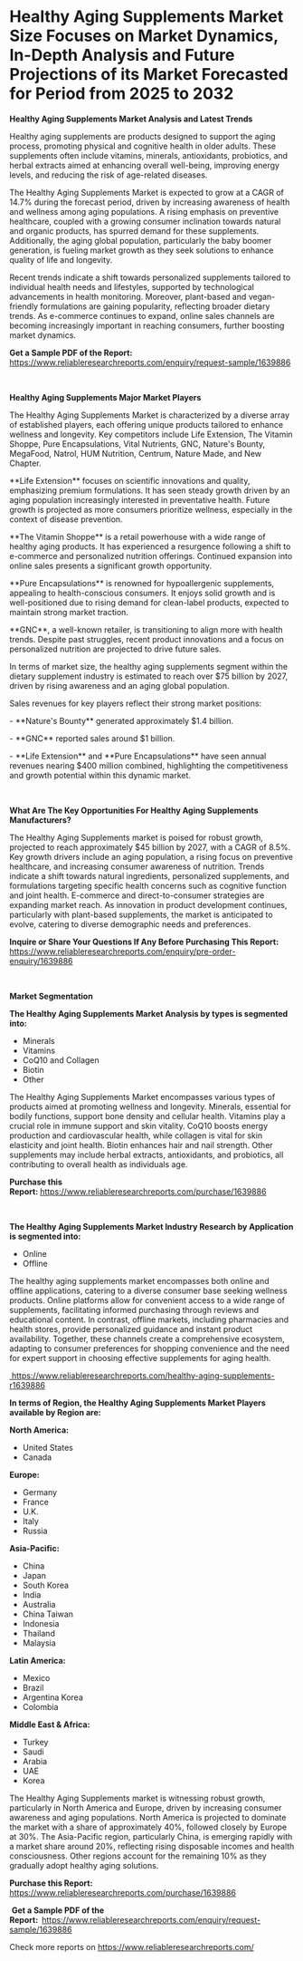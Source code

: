 <p><h1>Healthy Aging Supplements Market Size Focuses on Market Dynamics, In-Depth Analysis and Future Projections of its Market Forecasted for Period from 2025 to 2032</h1></p><p><strong>Healthy Aging Supplements Market Analysis and Latest Trends</strong></p>
<p><p>Healthy aging supplements are products designed to support the aging process, promoting physical and cognitive health in older adults. These supplements often include vitamins, minerals, antioxidants, probiotics, and herbal extracts aimed at enhancing overall well-being, improving energy levels, and reducing the risk of age-related diseases. </p><p>The Healthy Aging Supplements Market is expected to grow at a CAGR of 14.7% during the forecast period, driven by increasing awareness of health and wellness among aging populations. A rising emphasis on preventive healthcare, coupled with a growing consumer inclination towards natural and organic products, has spurred demand for these supplements. Additionally, the aging global population, particularly the baby boomer generation, is fueling market growth as they seek solutions to enhance quality of life and longevity. </p><p>Recent trends indicate a shift towards personalized supplements tailored to individual health needs and lifestyles, supported by technological advancements in health monitoring. Moreover, plant-based and vegan-friendly formulations are gaining popularity, reflecting broader dietary trends. As e-commerce continues to expand, online sales channels are becoming increasingly important in reaching consumers, further boosting market dynamics.</p></p>
<p><strong>Get a Sample PDF of the Report:&nbsp;</strong> <a href="https://www.reliableresearchreports.com/enquiry/request-sample/1639886?utm_campaign=2119&utm_medium=2&utm_source=Github&utm_content=ia&utm_term=06022025&utm_id=healthy-aging-supplements">https://www.reliableresearchreports.com/enquiry/request-sample/1639886</a></p>
<p>&nbsp;</p>
<p><strong>Healthy Aging Supplements Major Market Players</strong></p>
<p><p>The Healthy Aging Supplements Market is characterized by a diverse array of established players, each offering unique products tailored to enhance wellness and longevity. Key competitors include Life Extension, The Vitamin Shoppe, Pure Encapsulations, Vital Nutrients, GNC, Nature's Bounty, MegaFood, Natrol, HUM Nutrition, Centrum, Nature Made, and New Chapter.</p><p>**Life Extension** focuses on scientific innovations and quality, emphasizing premium formulations. It has seen steady growth driven by an aging population increasingly interested in preventative health. Future growth is projected as more consumers prioritize wellness, especially in the context of disease prevention.</p><p>**The Vitamin Shoppe** is a retail powerhouse with a wide range of healthy aging products. It has experienced a resurgence following a shift to e-commerce and personalized nutrition offerings. Continued expansion into online sales presents a significant growth opportunity.</p><p>**Pure Encapsulations** is renowned for hypoallergenic supplements, appealing to health-conscious consumers. It enjoys solid growth and is well-positioned due to rising demand for clean-label products, expected to maintain strong market traction.</p><p>**GNC**, a well-known retailer, is transitioning to align more with health trends. Despite past struggles, recent product innovations and a focus on personalized nutrition are projected to drive future sales.</p><p>In terms of market size, the healthy aging supplements segment within the dietary supplement industry is estimated to reach over $75 billion by 2027, driven by rising awareness and an aging global population. </p><p>Sales revenues for key players reflect their strong market positions:  </p><p>- **Nature's Bounty** generated approximately $1.4 billion.  </p><p>- **GNC** reported sales around $1 billion.  </p><p>- **Life Extension** and **Pure Encapsulations** have seen annual revenues nearing $400 million combined, highlighting the competitiveness and growth potential within this dynamic market.</p></p>
<p>&nbsp;</p>
<p><strong>What Are The Key Opportunities For Healthy Aging Supplements Manufacturers?</strong></p>
<p><p>The Healthy Aging Supplements market is poised for robust growth, projected to reach approximately $45 billion by 2027, with a CAGR of 8.5%. Key growth drivers include an aging population, a rising focus on preventive healthcare, and increasing consumer awareness of nutrition. Trends indicate a shift towards natural ingredients, personalized supplements, and formulations targeting specific health concerns such as cognitive function and joint health. E-commerce and direct-to-consumer strategies are expanding market reach. As innovation in product development continues, particularly with plant-based supplements, the market is anticipated to evolve, catering to diverse demographic needs and preferences.</p></p>
<p><strong>Inquire or Share Your Questions If Any Before Purchasing This Report:</strong> <a href="https://www.reliableresearchreports.com/enquiry/pre-order-enquiry/1639886?utm_campaign=2119&utm_medium=2&utm_source=Github&utm_content=ia&utm_term=06022025&utm_id=healthy-aging-supplements">https://www.reliableresearchreports.com/enquiry/pre-order-enquiry/1639886</a></p>
<p>&nbsp;</p>
<p><strong>Market Segmentation</strong></p>
<p><strong>The Healthy Aging Supplements Market Analysis by types is segmented into:</strong></p>
<p><ul><li>Minerals</li><li>Vitamins</li><li>CoQ10 and Collagen</li><li>Biotin</li><li>Other</li></ul></p>
<p><p>The Healthy Aging Supplements Market encompasses various types of products aimed at promoting wellness and longevity. Minerals, essential for bodily functions, support bone density and cellular health. Vitamins play a crucial role in immune support and skin vitality. CoQ10 boosts energy production and cardiovascular health, while collagen is vital for skin elasticity and joint health. Biotin enhances hair and nail strength. Other supplements may include herbal extracts, antioxidants, and probiotics, all contributing to overall health as individuals age.</p></p>
<p><strong>Purchase this Report:&nbsp;</strong><a href="https://www.reliableresearchreports.com/purchase/1639886?utm_campaign=2119&utm_medium=2&utm_source=Github&utm_content=ia&utm_term=06022025&utm_id=healthy-aging-supplements">https://www.reliableresearchreports.com/purchase/1639886</a></p>
<p>&nbsp;</p>
<p><strong>The Healthy Aging Supplements Market Industry Research by Application is segmented into:</strong></p>
<p><ul><li>Online</li><li>Offline</li></ul></p>
<p><p>The healthy aging supplements market encompasses both online and offline applications, catering to a diverse consumer base seeking wellness products. Online platforms allow for convenient access to a wide range of supplements, facilitating informed purchasing through reviews and educational content. In contrast, offline markets, including pharmacies and health stores, provide personalized guidance and instant product availability. Together, these channels create a comprehensive ecosystem, adapting to consumer preferences for shopping convenience and the need for expert support in choosing effective supplements for aging health.</p></p>
<p><a href="https://www.reliableresearchreports.com/healthy-aging-supplements-r1639886?utm_campaign=2119&utm_medium=2&utm_source=Github&utm_content=ia&utm_term=06022025&utm_id=healthy-aging-supplements">&nbsp;https://www.reliableresearchreports.com/healthy-aging-supplements-r1639886</a></p>
<p><strong>In terms of Region, the Healthy Aging Supplements Market Players available by Region are:</strong></p>
<p>
    <p> <strong> North America: </strong>
        <ul>
            <li>United States</li>
            <li>Canada</li>
        </ul>
        </p> 
    <p> <strong> Europe: </strong>
        <ul>
            <li>Germany</li>
            <li>France</li>
            <li>U.K.</li>
            <li>Italy</li>
            <li>Russia</li>
        </ul>
        </p> 
    <p> <strong> Asia-Pacific: </strong>
        <ul>
            <li>China</li>
            <li>Japan</li>
            <li>South Korea</li>
            <li>India</li>
            <li>Australia</li>
            <li>China Taiwan</li>
            <li>Indonesia</li>
            <li>Thailand</li>
            <li>Malaysia</li>
        </ul>
        </p> 
    <p> <strong> Latin America: </strong>
        <ul>
            <li>Mexico</li>
            <li>Brazil</li>
            <li>Argentina Korea</li>
            <li>Colombia</li>
        </ul>
        </p> 
    <p> <strong> Middle East & Africa: </strong>
        <ul>
            <li>Turkey</li>
            <li>Saudi</li>
            <li>Arabia</li>
            <li>UAE</li>
            <li>Korea</li>
        </ul>
    </p>
    </p>
<p><p>The Healthy Aging Supplements market is witnessing robust growth, particularly in North America and Europe, driven by increasing consumer awareness and aging populations. North America is projected to dominate the market with a share of approximately 40%, followed closely by Europe at 30%. The Asia-Pacific region, particularly China, is emerging rapidly with a market share around 20%, reflecting rising disposable incomes and health consciousness. Other regions account for the remaining 10% as they gradually adopt healthy aging solutions.</p></p>
<p><strong>Purchase this Report: </strong><a href="https://www.reliableresearchreports.com/purchase/1639886?utm_campaign=2119&utm_medium=2&utm_source=Github&utm_content=ia&utm_term=06022025&utm_id=healthy-aging-supplements">https://www.reliableresearchreports.com/purchase/1639886</a></p>
<p>&nbsp;<strong>Get a Sample PDF of the Report:&nbsp;&nbsp;</strong><a href="https://www.reliableresearchreports.com/enquiry/request-sample/1639886?utm_campaign=2119&utm_medium=2&utm_source=Github&utm_content=ia&utm_term=06022025&utm_id=healthy-aging-supplements">https://www.reliableresearchreports.com/enquiry/request-sample/1639886</a></p>
<p><strong></strong></p>
<p>Check more reports on <a href="https://www.reliableresearchreports.com/?utm_campaign=2119&utm_medium=2&utm_source=Github&utm_content=ia&utm_term=06022025&utm_id=healthy-aging-supplements">https://www.reliableresearchreports.com/</a></p>